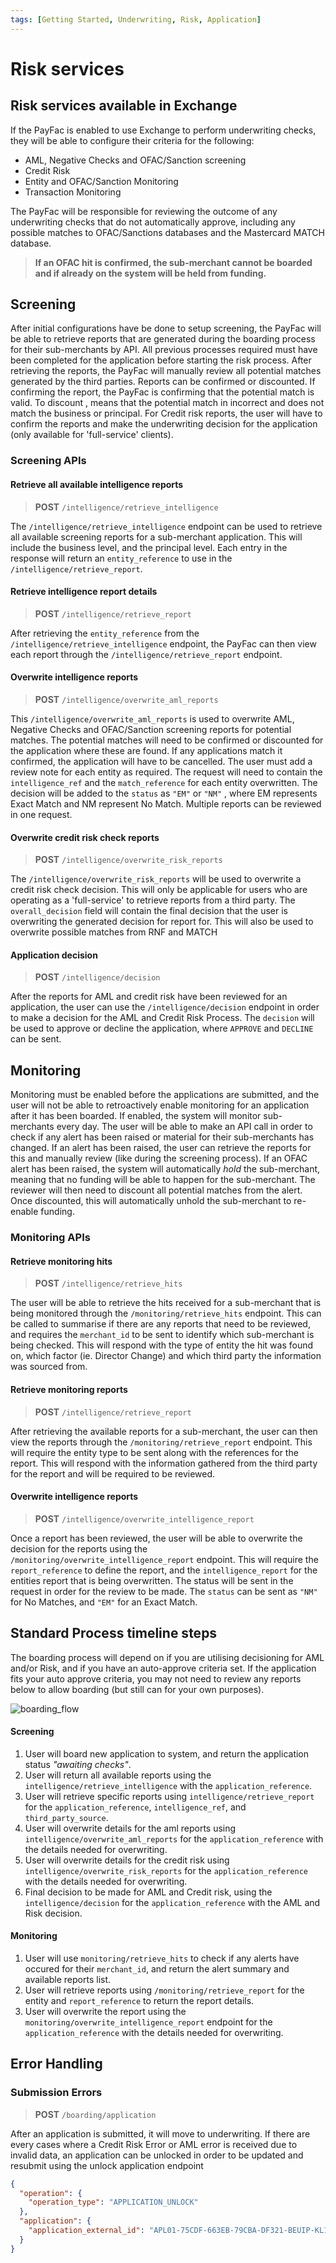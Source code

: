```yaml
---
tags: [Getting Started, Underwriting, Risk, Application]
---
```


# Risk services

## Risk services available in Exchange

If the PayFac is enabled to use Exchange to perform underwriting checks, they will be able to configure their criteria for the following:

* AML, Negative Checks and OFAC/Sanction screening
* Credit Risk
* Entity and OFAC/Sanction Monitoring
* Transaction Monitoring


The PayFac will be responsible for reviewing the outcome of any underwriting checks that do not automatically approve, including any possible matches to OFAC/Sanctions databases and the Mastercard MATCH database.

<!-- theme: danger -->
> **If an OFAC hit is confirmed, the sub-merchant cannot be boarded and if already on the system will be held from funding.**


## Screening

After initial configurations have be done to setup screening, the PayFac will be able to retrieve reports that are generated during the boarding process for their sub-merchants by API. All previous processes required must have been completed for the application before starting the risk process. 
After retrieving the reports, the PayFac will manually review all potential matches generated by the third parties. Reports can be confirmed or discounted.
If confirming the report, the PayFac is confirming that the potential match is valid. To discount , means that the potential match in incorrect and does not match the business or principal. For Credit risk reports, the user will have to confirm the reports and make the underwriting decision for the application (only available for 'full-service' clients). 

### Screening APIs

#### Retrieve all available intelligence reports 

<!-- theme: info -->
>**POST** `/intelligence/retrieve_intelligence`

The `/intelligence/retrieve_intelligence` endpoint can be used to retrieve all available screening reports for a sub-merchant application. This will include the business level, and the principal level. Each entry in the response will return an `entity_reference` to use in the `/intelligence/retrieve_report`.

#### Retrieve intelligence report details

<!-- theme: info -->
>**POST** `/intelligence/retrieve_report`

After retrieving the `entity_reference` from  the `/intelligence/retrieve_intelligence` endpoint, the PayFac can then view each report through the `/intelligence/retrieve_report` endpoint.

#### Overwrite intelligence reports

<!-- theme: info -->
>**POST** `/intelligence/overwrite_aml_reports`

This `/intelligence/overwrite_aml_reports` is used to overwrite AML, Negative Checks and OFAC/Sanction screening reports for potential matches. The potential matches will need to be confirmed or discounted for the application where these are found. If any applications match it confirmed, the application will have to be cancelled. The user must add a review note for each entity as required. The request will need to contain the `intelligence_ref` and the `match_reference` for each entity overwritten. The decision will be added to the `status` as `"EM"` or `"NM"` , where EM represents Exact Match and NM represent No Match. Multiple reports can be reviewed in one request.

#### Overwrite credit risk check reports

<!-- theme: info -->
>**POST** `/intelligence/overwrite_risk_reports`

The `/intelligence/overwrite_risk_reports` will be used to overwrite a credit risk check decision. This will only be applicable for users who are operating as a 'full-service' to retrieve reports from a third party. The `overall_decision` field will contain the final decision that the user is overwriting the generated decision for report for. This will also be used to overwrite possible matches from RNF and MATCH



#### Application decision

<!-- theme: info -->
>**POST** `/intelligence/decision`

After the reports for AML and credit risk have been reviewed for an application, the user can use the `/intelligence/decision` endpoint in order to make a decision for the AML and Credit Risk Process. The `decision` will be used to approve or decline the application, where `APPROVE` and `DECLINE` can be sent.

## Monitoring

Monitoring must be enabled before the applications are submitted, and the user will not be able to retroactively enable monitoring for an application after it has been boarded. If enabled, the system will monitor sub-merchants every day. The user will be able to make an API call in  order to check if any alert has been raised or material for their sub-merchants has changed. If an alert has been raised, the user can retrieve the reports for this and manually review (like during the screening process).
If an OFAC alert has been raised, the system will automatically *hold* the sub-merchant, meaning that no funding will be able to happen for the sub-merchant. The reviewer will then need to discount all potential matches from the alert. Once discounted, this will automatically unhold the sub-merchant to re-enable funding.

### Monitoring APIs

#### Retrieve monitoring hits

<!-- theme: info -->
>**POST** `/intelligence/retrieve_hits`

The user will be able to retrieve the hits received for a sub-merchant that is being monitored through the `/monitoring/retrieve_hits` endpoint. This can be called to summarise if there are any reports that need to be reviewed, and requires the `merchant_id` to be sent to identify which sub-merchant is being checked. This will respond with the type of entity the hit was found on, which factor (ie. Director Change) and which third party the information was sourced from.

#### Retrieve monitoring reports

<!-- theme: info -->
>**POST** `/intelligence/retrieve_report`

After retrieving the available reports for a sub-merchant, the user can then view the reports through the `/monitoring/retrieve_report` endpoint. This will require the entity type to be sent along with the references for the report. This will respond with the information gathered from the third party for the report and will be required to be reviewed.

#### Overwrite intelligence reports

<!-- theme: info -->
>**POST** `/intelligence/overwrite_intelligence_report`

Once a report has been reviewed, the user will be able to overwrite the decision for the reports using the `/monitoring/overwrite_intelligence_report` endpoint.
This will require the `report_reference` to define the report, and the `intelligence_report` for the entities report that is being overwritten. The status will be sent in the request in order for the review to be made. The `status` can be sent as `"NM"` for No Matches, and `"EM"` for an Exact Match.

## Standard Process timeline steps

The boarding process will depend on if you are utilising decisioning for AML and/or Risk, and if you have an auto-approve criteria set. If the application fits your auto approve criteria, you may not need to review any reports below to allow boarding (but still can for your own purposes).

<!-- !align: center -->
![boarding_flow](/assets/images/risk_workflow.png)

<!--
type: tab
titles: Screening steps, Monitoring Steps
-->

#### Screening

1. User will board new application to system, and return the application status *"awaiting checks"*.
2. User will return all available reports using the `intelligence/retrieve_intelligence` with the `application_reference`.
3. User will retrieve specific reports using `intelligence/retrieve_report` for the `application_reference`, `intelligence_ref`, and `third_party_source`.
4. User will overwrite details for the aml reports using `intelligence/overwrite_aml_reports` for the `application_reference` with the details needed for overwriting.
5. User will overwrite details for the credit risk using `intelligence/overwrite_risk_reports` for the `application_reference` with the details needed for overwriting.
6. Final decision to be made for AML and Credit risk, using the `intelligence/decision` for the `application_reference` with the AML and Risk decision.


<!-- type: tab -->

#### Monitoring

1. User will use `monitoring/retrieve_hits` to check if any alerts have occured for their `merchant_id`, and return the alert summary and available reports list.
2. User will retrieve reports using `/monitoring/retrieve_report` for the entity and `report_reference` to return the report details.
3. User will overwrite the report using the `monitoring/overwrite_intelligence_report` endpoint for the `application_reference` with the details needed for overwriting.

<!-- type: tab-end -->


## Error Handling
### Submission Errors

<!-- theme: info -->
>**POST** `/boarding/application`

After an application is submitted, it will move to underwriting. If there are every cases where a Credit Risk Error or AML error is received due to invalid data, an application can be unlocked in order to be updated and resubmit using the unlock application endpoint

```json
{
  "operation": {
    "operation_type": "APPLICATION_UNLOCK"
  },
  "application": {
    "application_external_id": "APL01-75CDF-663EB-79CBA-DF321-BEUIP-KL123"
  }
}
```
